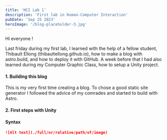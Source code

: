 ```yaml
---
title: 'HCI Lab 1'
description: 'First lab in Human-Computer Interaction'
pubDate: 'Sep 25 2023'
heroImage: '/blog-placeholder-3.jpg'
---
```


Hi everyone !

Last friday during my first lab, I learned with the help of a fellow student, Thibault Ellong (thibaultellong.github.io), how to make a blog with astro.build, and how to deploy it with GitHub. A week before that I had also learned during my Computer Graphic Class, how to setup a Unity project.

#### 1. Building this blog

This is my very first time creating a blog. To chose a good static site generator I followed the advice of my comrades and started to build with Astro.


#### 2. First steps with Unity

#### Syntax

```markdown
![Alt text](./full/or/relative/path/of/image)
```
